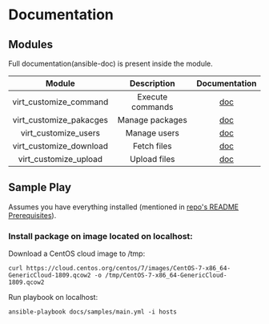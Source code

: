# Documentation

## Modules

Full documentation(ansible-doc) is present inside the module.

| Module                   | Description                | Documentation                                                             |
|:------------------------:|:--------------------------:|:-------------------------------------------------------------------------:|
| virt_customize_command   | Execute commands           | [doc](/ansible/modules/virt_customize/virt_customize_command.py#L14-L47)  |
| virt_customize_pakacges  | Manage packages            | [doc](/ansible/modules/virt_customize/virt_customize_packages.py#L14-L51) |
| virt_customize_users     | Manage users               | [doc](/ansible/modules/virt_customize/virt_customize_users.py#L14-L46)    |
| virt_customize_download  | Fetch files                | [doc](/ansible/modules/virt_customize/virt_customize_download.py#L14-L46) |
| virt_customize_upload    | Upload files               | [doc](/ansible/modules/virt_customize/virt_customize_upload.py#L14-L47)   |

## Sample Play

Assumes you have everything installed (mentioned in [repo's README Prerequisites](/README.md#Prerequisites)).

### Install package on image located on localhost:

Download a CentOS cloud image to /tmp:

`curl https://cloud.centos.org/centos/7/images/CentOS-7-x86_64-GenericCloud-1809.qcow2 -o /tmp/CentOS-7-x86_64-GenericCloud-1809.qcow2`

Run playbook on localhost:

`ansible-playbook docs/samples/main.yml -i hosts`
